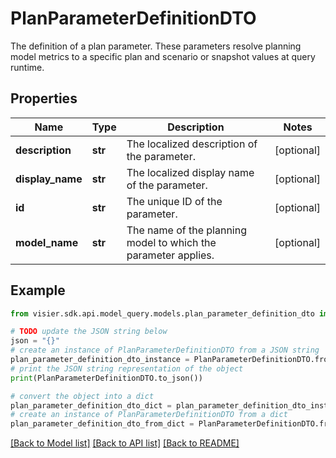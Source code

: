 # PlanParameterDefinitionDTO

The definition of a plan parameter. These parameters resolve planning model metrics to a specific plan and scenario  or snapshot values at query runtime.

## Properties

Name | Type | Description | Notes
------------ | ------------- | ------------- | -------------
**description** | **str** | The localized description of the parameter. | [optional] 
**display_name** | **str** | The localized display name of the parameter. | [optional] 
**id** | **str** | The unique ID of the parameter. | [optional] 
**model_name** | **str** | The name of the planning model to which the parameter applies. | [optional] 

## Example

```python
from visier.sdk.api.model_query.models.plan_parameter_definition_dto import PlanParameterDefinitionDTO

# TODO update the JSON string below
json = "{}"
# create an instance of PlanParameterDefinitionDTO from a JSON string
plan_parameter_definition_dto_instance = PlanParameterDefinitionDTO.from_json(json)
# print the JSON string representation of the object
print(PlanParameterDefinitionDTO.to_json())

# convert the object into a dict
plan_parameter_definition_dto_dict = plan_parameter_definition_dto_instance.to_dict()
# create an instance of PlanParameterDefinitionDTO from a dict
plan_parameter_definition_dto_from_dict = PlanParameterDefinitionDTO.from_dict(plan_parameter_definition_dto_dict)
```
[[Back to Model list]](../README.md#documentation-for-models) [[Back to API list]](../README.md#documentation-for-api-endpoints) [[Back to README]](../README.md)


